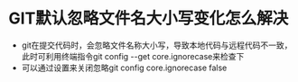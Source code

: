 # GIT默认忽略文件名大小写变化怎么解决
- git在提交代码时，会忽略文件名称大小写，导致本地代码与远程代码不一致，此时可利用终端指令git config --get core.ignorecase来检查下
- 可以通过设置来关闭忽略git config core.ignorecase false